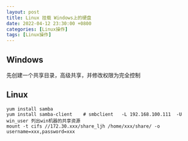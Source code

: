 ```yaml
---
layout: post
title: Linux 挂载 Windows上的硬盘
date: 2022-04-12 23:30:00 +0800
categories: [Linux操作]
tags: [Linux操作]
---
```


## Windows

先创建一个共享目录，高级共享，并修改权限为完全控制

## Linux

```
yum install samba
yum install samba-client    # smbclient   -L 192.168.100.111  -U win_user 列出win机器的共享资源 
mount -t cifs //172.30.xxx/share_ljh /home/xxx/share/ -o username=xxx,password=xxx
```